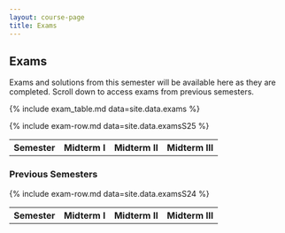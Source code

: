 ```yaml
---
layout: course-page
title: Exams
---
```


## Exams

Exams and solutions from this semester will be available here as they are completed. Scroll down to access exams from previous semesters.

{% include exam_table.md  data=site.data.exams %}

<div class="x-scroll">
<table class="asst-table">
<tr><th>Semester</th><th>Midterm I</th><th>Midterm II</th><th>Midterm III</th></tr>
	{% include exam-row.md data=site.data.examsS25 %}
	</table>
</div>

### Previous Semesters

<div class="x-scroll">
<table class="asst-table">
<tr><th>Semester</th><th>Midterm I</th><th>Midterm II</th><th>Midterm III</th></tr>
	{% include exam-row.md data=site.data.examsS24 %}
</table>
</div>

